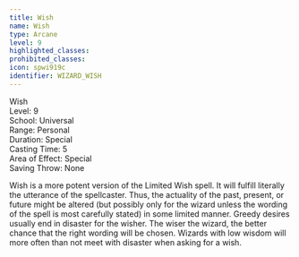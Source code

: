 ```yaml
---
title: Wish
name: Wish
type: Arcane
level: 9
highlighted_classes: 
prohibited_classes: 
icon: spwi919c
identifier: WIZARD_WISH
---
```

Wish  
Level: 9  
School: Universal  
Range: Personal  
Duration: Special  
Casting Time: 5  
Area of Effect: Special  
Saving Throw: None  
  
Wish is a more potent version of the Limited Wish spell. It will fulfill literally the utterance of the spellcaster. Thus, the actuality of the past, present, or future might be altered (but possibly only for the wizard unless the wording of the spell is most carefully stated) in some limited manner. Greedy desires usually end in disaster for the wisher. The wiser the wizard, the better chance that the right wording will be chosen. Wizards with low wisdom will more often than not meet with disaster when asking for a wish.  
